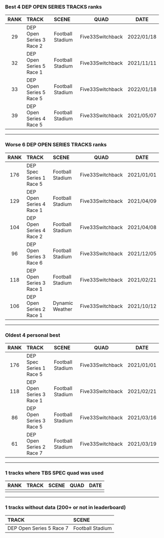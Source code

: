 ### Best 4 DEP OPEN SERIES TRACKS ranks
|RANK|TRACK|SCENE|QUAD|DATE|
|:---:|:---|:---|:---:|:---:|
|29|DEP Open Series 3 Race 2|Football Stadium|Five33Switchback|2022/01/18|
|32|DEP Open Series 5 Race 1|Football Stadium|Five33Switchback|2021/11/11|
|33|DEP Open Series 5 Race 5|Football Stadium|Five33Switchback|2022/01/18|
|39|DEP Open Series 4 Race 5|Football Stadium|Five33Switchback|2021/05/07|
---
### Worse 6 DEP OPEN SERIES TRACKS ranks
|RANK|TRACK|SCENE|QUAD|DATE|
|:---:|:---|:---|:---:|:---:|
|176|DEP Spec Series 1 Race 5|Football Stadium|Five33Switchback|2021/01/01|
|129|DEP Open Series 4 Race 1|Football Stadium|Five33Switchback|2021/04/09|
|104|DEP Open Series 4 Race 2|Football Stadium|Five33Switchback|2021/04/08|
|96|DEP Open Series 3 Race 6|Football Stadium|Five33Switchback|2021/12/05|
|118|DEP Open Series 3 Race 1|Football Stadium|Five33Switchback|2021/02/21|
|106|DEP Open Series 2 Race 1|Dynamic Weather|Five33Switchback|2021/10/12|
---
### Oldest 4 personal best
|RANK|TRACK|SCENE|QUAD|DATE|
|:---:|:---|:---|:---:|:---:|
|176|DEP Spec Series 1 Race 5|Football Stadium|Five33Switchback|2021/01/01|
|118|DEP Open Series 3 Race 1|Football Stadium|Five33Switchback|2021/02/21|
|86|DEP Open Series 3 Race 5|Football Stadium|Five33Switchback|2021/03/16|
|61|DEP Open Series 2 Race 7|Football Stadium|Five33Switchback|2021/03/19|
---
### 1 tracks where TBS SPEC quad was used
|RANK|TRACK|SCENE|QUAD|DATE|
|:---:|:---|:---|:---:|:---:|
||||||
---
### 1 tracks without data (200+ or not in leaderboard)
|TRACK|SCENE|
|:---|:---|
|DEP Open Series 5 Race 7|Football Stadium|
